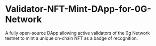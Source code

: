# Validator-NFT-Mint-DApp-for-0G-Network
A fully open-source DApp allowing active validators of the 0g Network testnet to mint a unique on-chain NFT as a badge of recognition.
